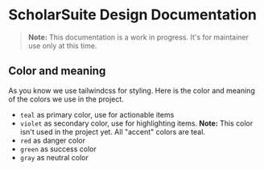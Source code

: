 # ScholarSuite Design Documentation

> **Note:**
> This documentation is a work in progress. It's for maintainer use only at this time.

## Color and meaning

As you know we use tailwindcss for styling. Here is the color and meaning of the colors we use in the project.

- `teal` as primary color, use for actionable items
- `violet` as secondary color, use for highlighting items. **Note:** This color isn't used in the project yet. All "accent" colors are teal.
- `red` as danger color
- `green` as success color
- `gray` as neutral color
